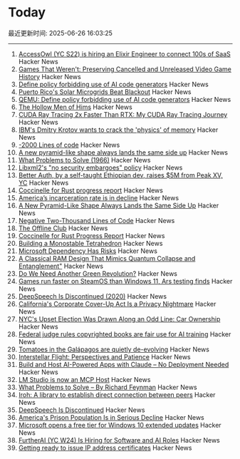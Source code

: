 # Today

最近更新时间: 2025-06-26 16:03:25

--- 
1. [AccessOwl (YC S22) is hiring an Elixir Engineer to connect 100s of SaaS](https://www.ycombinator.com/companies/accessowl/jobs/1shGwy2-senior-software-engineer-elixir-focus) Hacker News
2. [Games That Weren't: Preserving Cancelled and Unreleased Video Game History](https://www.gamesthatwerent.com/) Hacker News
3. [Define policy forbidding use of AI code generators](https://github.com/qemu/qemu/commit/3d40db0efc22520fa6c399cf73960dced423b048) Hacker News
4. [Puerto Rico's Solar Microgrids Beat Blackout](https://spectrum.ieee.org/puerto-rico-solar-microgrids) Hacker News
5. [QEMU: Define policy forbidding use of AI code generators](https://github.com/qemu/qemu/commit/3d40db0efc22520fa6c399cf73960dced423b048) Hacker News
6. [The Hollow Men of Hims](https://www.alexkesin.com/p/the-hollow-men-of-hims) Hacker News
7. [CUDA Ray Tracing 2x Faster Than RTX: My CUDA Ray Tracing Journey](https://karimsayedre.github.io/RTIOW.html) Hacker News
8. [IBM's Dmitry Krotov wants to crack the 'physics' of memory](https://research.ibm.com/blog/dmitry-krotov-ai-physics) Hacker News
9. [-2000 Lines of code](https://www.folklore.org/Negative_2000_Lines_Of_Code.html) Hacker News
10. [A new pyramid-like shape always lands the same side up](https://www.quantamagazine.org/a-new-pyramid-like-shape-always-lands-the-same-side-up-20250625/) Hacker News
11. [What Problems to Solve (1966)](http://genius.cat-v.org/richard-feynman/writtings/letters/problems) Hacker News
12. [Libxml2's "no security embargoes" policy](https://lwn.net/SubscriberLink/1025971/73f269ad3695186d/) Hacker News
13. [Better Auth, by a self-taught Ethiopian dev, raises $5M from Peak XV, YC](https://techcrunch.com/2025/06/25/this-self-taught-ethiopian-dev-built-an-authentication-tool-and-got-into-yc/) Hacker News
14. [Coccinelle for Rust progress report](https://www.collabora.com/news-and-blog/blog/2025/06/25/coccinelle-for-rust-progress-report/) Hacker News
15. [America’s incarceration rate is in decline](https://www.theatlantic.com/ideas/archive/2025/06/prisoner-populations-are-plummeting/683310/) Hacker News
16. [A New Pyramid-Like Shape Always Lands the Same Side Up](https://www.quantamagazine.org/a-new-pyramid-like-shape-always-lands-the-same-side-up-20250625/) Hacker News
17. [Negative Two-Thousand Lines of Code](https://www.folklore.org/StoryView.py?story=Negative_2000_Lines_Of_Code.txt) Hacker News
18. [The Offline Club](https://www.theoffline-club.com) Hacker News
19. [Coccinelle for Rust Progress Report](https://www.collabora.com/news-and-blog/blog/2025/06/25/coccinelle-for-rust-progress-report/) Hacker News
20. [Building a Monostable Tetrahedron](https://arxiv.org/abs/2506.19244) Hacker News
21. [Microsoft Dependency Has Risks](https://blog.miloslavhomer.cz/p/microsoft-dependency-has-risks) Hacker News
22. [A Classical RAM Design That Mimics Quantum Collapse and Entanglement"](https://www.qsymbolic.com) Hacker News
23. [Do We Need Another Green Revolution?](https://www.newyorker.com/magazine/2025/06/30/do-we-need-another-green-revolution) Hacker News
24. [Games run faster on SteamOS than Windows 11, Ars testing finds](https://arstechnica.com/gaming/2025/06/games-run-faster-on-steamos-than-windows-11-ars-testing-finds/) Hacker News
25. [DeepSpeech Is Discontinued (2020)](https://github.com/mozilla/DeepSpeech) Hacker News
26. [California's Corporate Cover-Up Act Is a Privacy Nightmare](https://www.eff.org/deeplinks/2025/06/californias-corporate-cover-act-privacy-nightmare) Hacker News
27. [NYC's Upset Election Was Drawn Along an Odd Line: Car Ownership](https://www.jalopnik.com/1895759/nyc-mayor-election-zohran-mamdani-won-non-car-owners/) Hacker News
28. [Federal judge rules copyrighted books are fair use for AI training](https://www.nbcnews.com/tech/tech-news/federal-judge-rules-copyrighted-books-are-fair-use-ai-training-rcna214766) Hacker News
29. [Tomatoes in the Galápagos are quietly de-evolving](https://phys.org/news/2025-06-tomatoes-galpagos-quietly-de-evolving.html) Hacker News
30. [Interstellar Flight: Perspectives and Patience](https://www.centauri-dreams.org/2025/06/25/interstellar-flight-perspectives-and-patience/) Hacker News
31. [Build and Host AI-Powered Apps with Claude – No Deployment Needed](https://www.anthropic.com/news/claude-powered-artifacts) Hacker News
32. [LM Studio is now an MCP Host](https://lmstudio.ai/blog/lmstudio-v0.3.17) Hacker News
33. [What Problems to Solve – By Richard Feynman](http://genius.cat-v.org/richard-feynman/writtings/letters/problems) Hacker News
34. [Iroh: A library to establish direct connection between peers](https://github.com/n0-computer/iroh) Hacker News
35. [DeepSpeech Is Discontinued](https://github.com/mozilla/DeepSpeech) Hacker News
36. [America's Prison Population Is in Serious Decline](https://www.theatlantic.com/ideas/archive/2025/06/prisoner-populations-are-plummeting/683310/) Hacker News
37. [Microsoft opens a free tier for Windows 10 extended updates](https://www.theregister.com/2025/06/25/microsoft_free_esu_tier/) Hacker News
38. [FurtherAI (YC W24) Is Hiring for Software and AI Roles](https://www.ycombinator.com/companies/furtherai/jobs) Hacker News
39. [Getting ready to issue IP address certificates](https://community.letsencrypt.org/t/getting-ready-to-issue-ip-address-certificates/238777) Hacker News
